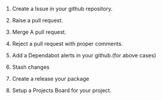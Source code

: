 
1. Create a Issue in your github repository.

3. Raise a pull request.
4. Merge A pull request.
5. Reject a pull request with proper comments.
6. Add a Dependabot alerts in your github.(for above cases)
7. Stash changes
8. Create a release your package
9. Setup a Projects Board for your project.

